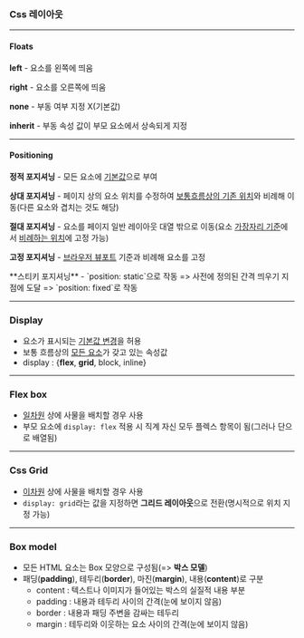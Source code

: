 ### Css 레이아웃

---

####  Floats

**left** - 요소를 왼쪽에 띄움

**right** - 요소를 오른쪽에 띄움

**none** - 부동 여부 지정 X(기본값)

**inherit** - 부동 속성 값이 부모 요소에서 상속되게 지정

---

#### Positioning

**정적 포지셔닝** - 모든 요소에 <u>기본값</u>으로 부여

**상대 포지셔닝** - 페이지 상의 요소 위치를 수정하여 <u>보통흐름상의 기존 위치</u>와 비례해 이동(다른 요소와 겹치는 것도 해당)

**절대 포지셔닝** - 요소를 페이지 일반 레이아웃 대열 밖으로 이동(<html>요소 <u>가장자리 기준</u>에서 <u>비례하는 위치</u>에 고정 가능)

**고정 포지셔닝** - <u>브라우저 뷰포트</u> 기준과 비례해 요소를 고정

<new positioning method>
**스티키 포지셔닝** - `position: static`으로 작동 => 사전에 정의된 간격 띄우기 지점에 도달 => `position: fixed`로 작동

---

### Display

- 요소가 표시되는 <u>기본값 변경</u>을 허용
- 보통 흐름상의 <u>모든 요소</u>가 갖고 있는 속성값
- display : {**flex**, **grid**, block, inline}

---

### Flex box

- <u>일차원</u> 상에 사물을 배치할 경우 사용
- 부모 요소에 `display: flex` 적용 시 직계 자신 모두 플렉스 항목이 됨(그러나 단으로 배열됨)

---

### Css Grid

- <u>이차원</u> 상에 사물을 배치할 경우 사용
- `display: grid`라는 값을 지정하면 **그리드 레이아웃**으로 전환(명시적으로 위치 지정 가능)

---

### Box model

- 모든 HTML 요소는 Box 모양으로 구성됨(=> **박스 모델**)
- 패딩(**padding**), 테두리(**border**), 마진(**margin**), 내용(**content**)로 구분
  - content : 텍스트나 이미지가 들어있는 박스의 실질적 내용 부분
  - padding : 내용과 테두리 사이의 간격(눈에 보이지 않음)
  - border : 내용과 패딩 주변을 감싸는 테두리
  - margin : 테두리와 이웃하는 요소 사이의 간격(눈에 보이지 않음)
